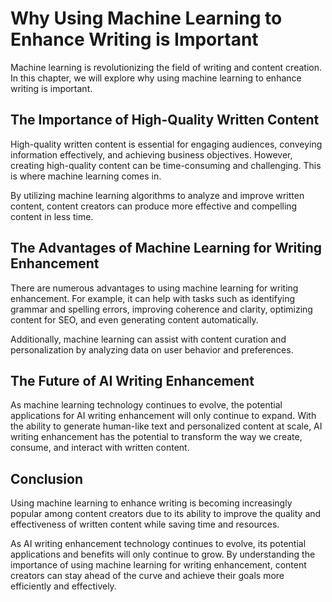 Why Using Machine Learning to Enhance Writing is Important
===================================================================================

Machine learning is revolutionizing the field of writing and content creation. In this chapter, we will explore why using machine learning to enhance writing is important.

The Importance of High-Quality Written Content
----------------------------------------------

High-quality written content is essential for engaging audiences, conveying information effectively, and achieving business objectives. However, creating high-quality content can be time-consuming and challenging. This is where machine learning comes in.

By utilizing machine learning algorithms to analyze and improve written content, content creators can produce more effective and compelling content in less time.

The Advantages of Machine Learning for Writing Enhancement
----------------------------------------------------------

There are numerous advantages to using machine learning for writing enhancement. For example, it can help with tasks such as identifying grammar and spelling errors, improving coherence and clarity, optimizing content for SEO, and even generating content automatically.

Additionally, machine learning can assist with content curation and personalization by analyzing data on user behavior and preferences.

The Future of AI Writing Enhancement
------------------------------------

As machine learning technology continues to evolve, the potential applications for AI writing enhancement will only continue to expand. With the ability to generate human-like text and personalized content at scale, AI writing enhancement has the potential to transform the way we create, consume, and interact with written content.

Conclusion
----------

Using machine learning to enhance writing is becoming increasingly popular among content creators due to its ability to improve the quality and effectiveness of written content while saving time and resources.

As AI writing enhancement technology continues to evolve, its potential applications and benefits will only continue to grow. By understanding the importance of using machine learning for writing enhancement, content creators can stay ahead of the curve and achieve their goals more efficiently and effectively.
